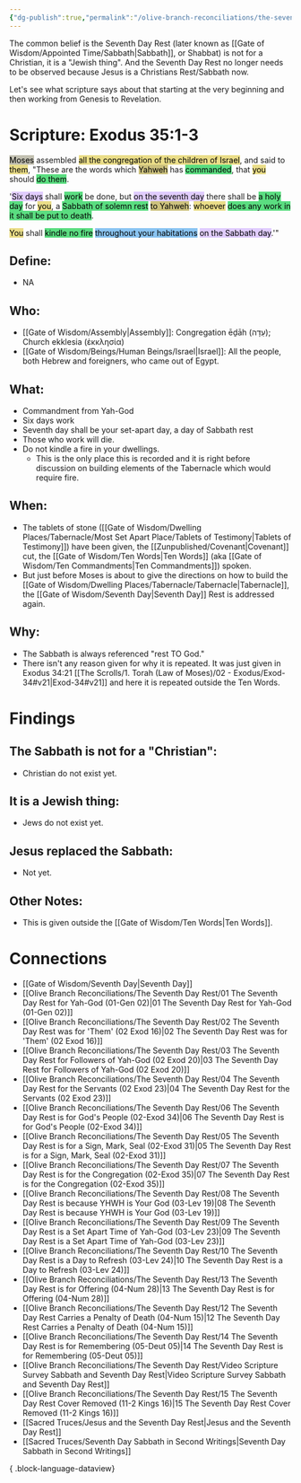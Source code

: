 ```yaml
---
{"dg-publish":true,"permalink":"/olive-branch-reconciliations/the-seventh-day-rest/07-the-seventh-day-rest-is-for-the-congregation-02-exod-35/","tags":["#OliveBranch","#Sabbath","SeventhDayRest","S"]}
---
```


The common belief is the Seventh Day Rest (later known as [[Gate of Wisdom/Appointed Time/Sabbath\|Sabbath]], or Shabbat) is not for a Christian, it is a "Jewish thing". And the Seventh Day Rest no longer needs to be observed because Jesus is a Christians Rest/Sabbath now. 

Let's see what scripture says about that starting at the very beginning and then working from Genesis to Revelation. 
# Scripture: Exodus 35:1-3

<mark style="background: #A4A089A6;">Moses</mark> assembled <mark style="background: #E0CC4BA6;">all the congregation of the children of Israel</mark>, and said to <mark style="background: #E0CC4BA6;">them</mark>, "These are the words which <mark style="background: #B2A23AA6;">Yahweh</mark> has <mark style="background: #04CD3EA6;">commanded</mark>, that <mark style="background: #E0CC4BA6;">you</mark> should <mark style="background: #04CD3EA6;">do them</mark>. 

'<mark style="background: #D2B3FFA6;">Six days</mark> shall <mark style="background: #04CD3EA6;">work</mark> be done, but <mark style="background: #D2B3FFA6;">on the seventh day</mark> there shall be <mark style="background: #04CD3EA6;">a holy day</mark> for <mark style="background: #E0CC4BA6;">you</mark>, a <mark style="background: #04CD3EA6;">Sabbath of solemn rest</mark> <mark style="background: #B2A23AA6;">to Yahweh</mark>: <mark style="background: #E0CC4BA6;">whoever</mark> <mark style="background: #04CD3EA6;">does any work in it shall be put to death</mark>. 

<mark style="background: #E0CC4BA6;">You</mark> shall <mark style="background: #04CD3EA6;">kindle no fire</mark> <mark style="background: #4DA6EDA6;">throughout your habitations</mark> <mark style="background: #D2B3FFA6;">on the Sabbath day</mark>.'" 

## **Define**: 
- NA
## **Who**:
- [[Gate of Wisdom/Assembly\|Assembly]]: Congregation ēḏāh (עֵדָה); Church ekklesia (ἐκκλησία)
- [[Gate of Wisdom/Beings/Human Beings/Israel\|Israel]]: All the people, both Hebrew and foreigners, who came out of Egypt.

## **What**: 
- Commandment from Yah-God
- Six days work
- Seventh day shall be your set-apart day, a day of Sabbath rest
- Those who work will die.
- Do not kindle a fire in your dwellings.
	- This is the only place this is recorded and it is right before discussion on building elements of the Tabernacle which would require fire. 
## **When**:
- The tablets of stone ([[Gate of Wisdom/Dwelling Places/Tabernacle/Most Set Apart Place/Tablets of Testimony\|Tablets of Testimony]]) have been given, the [[Zunpublished/Covenant\|Covenant]] cut, the [[Gate of Wisdom/Ten Words\|Ten Words]] (aka [[Gate of Wisdom/Ten Commandments\|Ten Commandments]]) spoken.
- But just before Moses is about to give the directions on how to build the [[Gate of Wisdom/Dwelling Places/Tabernacle/Tabernacle\|Tabernacle]], the [[Gate of Wisdom/Seventh Day\|Seventh Day]] Rest is addressed again.

## **Why**: 
- The Sabbath is always referenced "rest TO God."
- There isn't any reason given for why it is repeated. It was just given in Exodus 34:21 [[The Scrolls/1. Torah (Law of Moses)/02 - Exodus/Exod-34#v21\|Exod-34#v21]] and here it is repeated outside the Ten Words.

# Findings

## The Sabbath is not for a "Christian":
- Christian do not exist yet.
## It is a Jewish thing: 
-  Jews do not exist yet.
## Jesus replaced the Sabbath:
- Not yet.

## Other Notes:
- This is given outside the [[Gate of Wisdom/Ten Words\|Ten Words]].

# Connections


- [[Gate of Wisdom/Seventh Day\|Seventh Day]]
- [[Olive Branch Reconciliations/The Seventh Day Rest/01 The Seventh Day Rest for Yah-God (01-Gen 02)\|01 The Seventh Day Rest for Yah-God (01-Gen 02)]]
- [[Olive Branch Reconciliations/The Seventh Day Rest/02 The Seventh Day Rest was for 'Them' (02 Exod 16)\|02 The Seventh Day Rest was for 'Them' (02 Exod 16)]]
- [[Olive Branch Reconciliations/The Seventh Day Rest/03 The Seventh Day Rest for Followers of Yah-God (02 Exod 20)\|03 The Seventh Day Rest for Followers of Yah-God (02 Exod 20)]]
- [[Olive Branch Reconciliations/The Seventh Day Rest/04 The Seventh Day Rest for the Servants (02 Exod 23)\|04 The Seventh Day Rest for the Servants (02 Exod 23)]]
- [[Olive Branch Reconciliations/The Seventh Day Rest/06 The Seventh Day Rest is for God's People (02-Exod 34)\|06 The Seventh Day Rest is for God's People (02-Exod 34)]]
- [[Olive Branch Reconciliations/The Seventh Day Rest/05 The Seventh Day Rest is for a Sign, Mark, Seal (02-Exod 31)\|05 The Seventh Day Rest is for a Sign, Mark, Seal (02-Exod 31)]]
- [[Olive Branch Reconciliations/The Seventh Day Rest/07 The Seventh Day Rest is for the Congregation (02-Exod 35)\|07 The Seventh Day Rest is for the Congregation (02-Exod 35)]]
- [[Olive Branch Reconciliations/The Seventh Day Rest/08 The Seventh Day Rest is because YHWH is Your God (03-Lev 19)\|08 The Seventh Day Rest is because YHWH is Your God (03-Lev 19)]]
- [[Olive Branch Reconciliations/The Seventh Day Rest/09 The Seventh Day Rest is a Set Apart Time of Yah-God (03-Lev 23)\|09 The Seventh Day Rest is a Set Apart Time of Yah-God (03-Lev 23)]]
- [[Olive Branch Reconciliations/The Seventh Day Rest/10 The Seventh Day Rest is a Day to Refresh (03-Lev 24)\|10 The Seventh Day Rest is a Day to Refresh (03-Lev 24)]]
- [[Olive Branch Reconciliations/The Seventh Day Rest/13 The Seventh Day Rest is for Offering (04-Num 28)\|13 The Seventh Day Rest is for Offering (04-Num 28)]]
- [[Olive Branch Reconciliations/The Seventh Day Rest/12 The Seventh Day Rest Carries a Penalty of Death (04-Num 15)\|12 The Seventh Day Rest Carries a Penalty of Death (04-Num 15)]]
- [[Olive Branch Reconciliations/The Seventh Day Rest/14 The Seventh Day Rest is for Remembering (05-Deut 05)\|14 The Seventh Day Rest is for Remembering (05-Deut 05)]]
- [[Olive Branch Reconciliations/The Seventh Day Rest/Video Scripture Survey Sabbath and Seventh Day Rest\|Video Scripture Survey Sabbath and Seventh Day Rest]]
- [[Olive Branch Reconciliations/The Seventh Day Rest/15 The Seventh Day Rest Cover Removed (11-2 Kings 16)\|15 The Seventh Day Rest Cover Removed (11-2 Kings 16)]]
- [[Sacred Truces/Jesus and the Seventh Day Rest\|Jesus and the Seventh Day Rest]]
- [[Sacred Truces/Seventh Day Sabbath in Second Writings\|Seventh Day Sabbath in Second Writings]]

{ .block-language-dataview}

